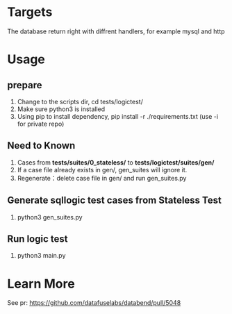
# Targets

The database return right with diffrent handlers, for example mysql and http

# Usage

## prepare
1. Change to the scripts dir, cd tests/logictest/
2. Make sure python3 is installed
3. Using pip to install dependency, pip install -r ./requirements.txt  (use -i for private repo)

## Need to Known
1. Cases from **tests/suites/0_stateless/**  to  **tests/logictest/suites/gen/**
2. If a case file already exists in gen/, gen_suites will ignore it. 
3. Regenerate：delete case file in gen/ and run gen_suites.py

## Generate sqllogic test cases from Stateless Test
1. python3 gen_suites.py

## Run logic test
1. python3 main.py

# Learn More

See pr: https://github.com/datafuselabs/databend/pull/5048

